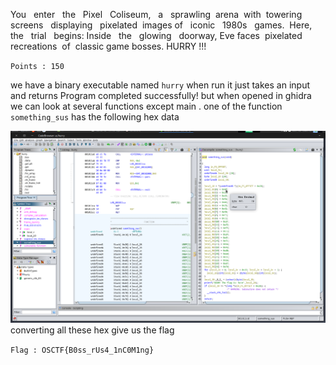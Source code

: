 You   enter   the   Pixel   Coliseum,   a   sprawling  arena  with  towering screens   displaying   pixelated  images of   iconic   1980s   games.  Here, the   trial   begins: Inside   the   glowing   doorway, Eve faces  pixelated  recreations  of  classic game bosses. HURRY !!!

`Points : 150`

  we have  a binary executable named `hurry` when run it just takes an input and returns Program completed successfully! but when opened in ghidra we can look at several functions except main . one of the function `something_sus` has the following hex data 

![hurry_ghidra.png](hurry_ghidra.png)
converting all these hex give us the flag


`Flag : OSCTF{B0ss_rUs4_1nC0M1ng}`

